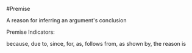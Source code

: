 #Premise

A reason for inferring an argument's conclusion

Premise Indicators:

because, due to, since, for, as, follows from, as shown by, the reason is